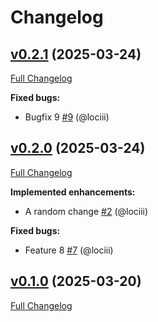# Changelog

## [v0.2.1](https://github.com/RegioHelden/github-reusable-workflows-test/tree/v0.2.1) (2025-03-24)

[Full Changelog](https://github.com/RegioHelden/github-reusable-workflows-test/compare/v0.2.0...v0.2.1)

**Fixed bugs:**

- Bugfix 9 [\#9](https://github.com/RegioHelden/github-reusable-workflows-test/pull/9) (@lociii)

## [v0.2.0](https://github.com/RegioHelden/github-reusable-workflows-test/tree/v0.2.0) (2025-03-24)

[Full Changelog](https://github.com/RegioHelden/github-reusable-workflows-test/compare/v0.1.0...v0.2.0)

**Implemented enhancements:**

- A random change [\#2](https://github.com/RegioHelden/github-reusable-workflows-test/pull/2) (@lociii)

**Fixed bugs:**

- Feature 8 [\#7](https://github.com/RegioHelden/github-reusable-workflows-test/pull/7) (@lociii)

## [v0.1.0](https://github.com/RegioHelden/github-reusable-workflows-test/tree/v0.1.0) (2025-03-20)

[Full Changelog](https://github.com/RegioHelden/github-reusable-workflows-test/compare/802c38b3669a2dc01b4bd4f2159b194f4d957c58...v0.1.0)



